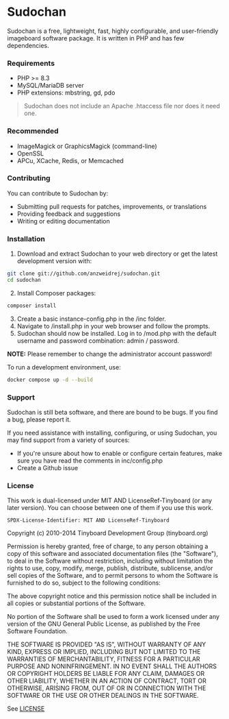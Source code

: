 # Sudochan

Sudochan is a free, lightweight, fast, highly configurable, and user-friendly imageboard software package. It is written in PHP and has few dependencies.

### Requirements
- PHP >= 8.3
- MySQL/MariaDB server
- PHP extensions: mbstring, gd, pdo

> Sudochan does not include an Apache .htaccess file nor does it need one.

### Recommended
- ImageMagick or GraphicsMagick (command-line)
- OpenSSL
- APCu, XCache, Redis, or Memcached

### Contributing
You can contribute to Sudochan by:
- Submitting pull requests for patches, improvements, or translations
- Providing feedback and suggestions
- Writing or editing documentation

### Installation
1. Download and extract Sudochan to your web directory or get the latest development version with:
```sh
git clone git://github.com/anzweidrej/sudochan.git
cd sudochan
```

2. Install Composer packages:
```sh
composer install
```

3. Create a basic instance-config.php in the /inc folder.
4. Navigate to /install.php in your web browser and follow the prompts.
5. Sudochan should now be installed. Log in to /mod.php with the default username and password combination: admin / password.

**NOTE:** Please remember to change the administrator account password!

To run a development environment, use:
```sh
docker compose up -d --build
```

### Support
Sudochan is still beta software, and there are bound to be bugs. If you find a
bug, please report it.

If you need assistance with installing, configuring, or using Sudochan, you may
find support from a variety of sources:

- If you're unsure about how to enable or configure certain features, make sure you have read the comments in inc/config.php
- Create a Github issue

### License
This work is dual-licensed under MIT AND LicenseRef-Tinyboard (or any later version).
You can choose between one of them if you use this work.

`SPDX-License-Identifier: MIT AND LicenseRef-Tinyboard`

Copyright (c) 2010-2014 Tinyboard Development Group (tinyboard.org)

Permission is hereby granted, free of charge, to any person obtaining a copy
of this software and associated documentation files (the "Software"), to deal
in the Software without restriction, including without limitation the rights
to use, copy, modify, merge, publish, distribute, sublicense, and/or sell
copies of the Software, and to permit persons to whom the Software is
furnished to do so, subject to the following conditions:

The above copyright notice and this permission notice shall be included in
all copies or substantial portions of the Software.

No portion of the Software shall be used to form a work licensed under any
version of the GNU General Public License, as published by the Free Software
Foundation.

THE SOFTWARE IS PROVIDED "AS IS", WITHOUT WARRANTY OF ANY KIND, EXPRESS OR
IMPLIED, INCLUDING BUT NOT LIMITED TO THE WARRANTIES OF MERCHANTABILITY,
FITNESS FOR A PARTICULAR PURPOSE AND NONINFRINGEMENT. IN NO EVENT SHALL THE
AUTHORS OR COPYRIGHT HOLDERS BE LIABLE FOR ANY CLAIM, DAMAGES OR OTHER
LIABILITY, WHETHER IN AN ACTION OF CONTRACT, TORT OR OTHERWISE, ARISING FROM,
OUT OF OR IN CONNECTION WITH THE SOFTWARE OR THE USE OR OTHER DEALINGS IN
THE SOFTWARE.

See [LICENSE](http://github.com/anzweidrej/sudochan/blob/master/LICENSE)
